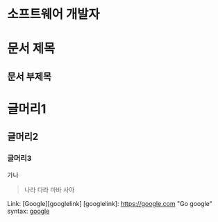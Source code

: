 # 소프트웨어 개발자

문서 제목
========

문서 부제목
---------

# 글머리1
## 글머리2
### 글머리3


가나
> 나라
  다라
  마바
  사아

Link: [Google][googlelink]
[googlelink]: https://google.com "Go google"
syntax: [google](https://google.com)

